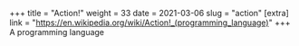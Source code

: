 +++
title = "Action!"
weight = 33
date = 2021-03-06
slug = "action"
[extra]
link = "https://en.wikipedia.org/wiki/Action!_(programming_language)"
+++
A programming language

